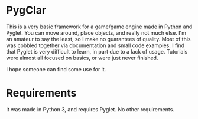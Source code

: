 # PygClar

This is a very basic framework for a game/game engine made in Python and Pyglet. You can move around, place objects, and really not much else.
I'm an amateur to say the least, so I make no guarantees of quality. Most of this was cobbled together via documentation and small code examples.
I find that Pyglet is very difficult to learn, in part due to a lack of usage. Tutorials were almost all focused on basics, or were just never finished.

I hope someone can find some use for it.

# Requirements
It was made in Python 3, and requires Pyglet. No other requirements.

